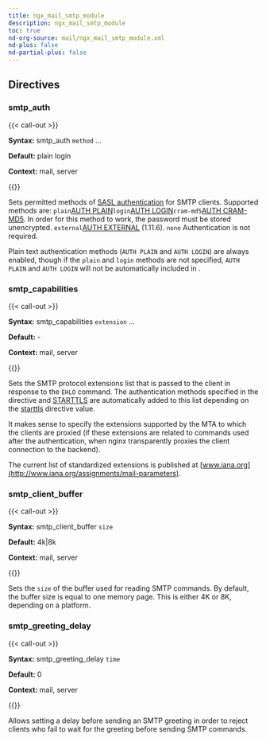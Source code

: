 ```yaml
---
title: ngx_mail_smtp_module
description: ngx_mail_smtp_module
toc: true
nd-org-source: mail/ngx_mail_smtp_module.xml
nd-plus: false
nd-partial-plus: false
---
```



<!--
********************************************************************************
🛑 WARNING: AUTOGENERATED FILE - DO NOT EDIT 🛑
This Markdown file was automatically generated from the source XML documentation.
Any manual changes made directly to this file will be overwritten.
To request or suggest changes, please edit the source XML files instead.
https://github.com/nginx/nginx.org/tree/main/xml/en
********************************************************************************
-->

## Directives

### smtp_auth

{{< call-out >}}

**Syntax:** smtp_auth `method` ...

**Default:** plain login

**Context:** mail, server


{{</call-out>}}


Sets permitted methods of
[SASL authentication](https://datatracker.ietf.org/doc/html/rfc2554)
for SMTP clients.
Supported methods are:
`plain`[AUTH PLAIN](https://datatracker.ietf.org/doc/html/rfc4616)`login`[AUTH LOGIN](https://datatracker.ietf.org/doc/html/draft-murchison-sasl-login-00)`cram-md5`[AUTH CRAM-MD5](https://datatracker.ietf.org/doc/html/rfc2195).
In order for this method to work, the password must be stored unencrypted.
`external`[AUTH EXTERNAL](https://datatracker.ietf.org/doc/html/rfc4422) (1.11.6).
`none`
Authentication is not required.

Plain text authentication methods
(`AUTH PLAIN` and `AUTH LOGIN`)
are always enabled,
though if the `plain` and `login` methods
are not specified,
`AUTH PLAIN` and `AUTH LOGIN`
will not be automatically included in [](#smtp_capabilities).
### smtp_capabilities

{{< call-out >}}

**Syntax:** smtp_capabilities `extension` ...

**Default:** -

**Context:** mail, server


{{</call-out>}}


Sets the SMTP protocol extensions list
that is passed to the client in response to the
`EHLO` command.
The authentication methods specified in the [](#smtp_auth) directive and
[STARTTLS](https://datatracker.ietf.org/doc/html/rfc3207)
are automatically added to this list depending on the
[starttls](/nginx/module-reference/mail/ngx_mail_ssl_module#starttls) directive value.

It makes sense to specify the extensions
supported by the MTA
to which the clients are proxied (if these extensions are related to commands
used after the authentication, when nginx transparently proxies the client
connection to the backend).

The current list of standardized extensions is published at
[www.iana.org](http://www.iana.org/assignments/mail-parameters).
### smtp_client_buffer

{{< call-out >}}

**Syntax:** smtp_client_buffer `size`

**Default:** 4k|8k

**Context:** mail, server


{{</call-out>}}


Sets the `size` of the buffer used for reading SMTP commands.
By default, the buffer size is equal to one memory page.
This is either 4K or 8K, depending on a platform.
### smtp_greeting_delay

{{< call-out >}}

**Syntax:** smtp_greeting_delay `time`

**Default:** 0

**Context:** mail, server


{{</call-out>}}


Allows setting a delay before sending an SMTP greeting
in order to reject clients who fail to wait for the greeting before
sending SMTP commands.
